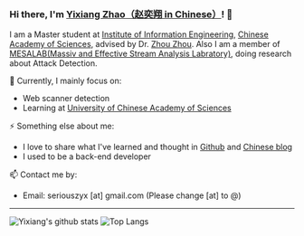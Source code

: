 ### Hi there, I'm [Yixiang Zhao（赵奕翔 in Chinese）](https://seriouszyx.github.io/homepage/)! 👋 

I am a Master student at [Institute of Information Engineering](http://www.iie.ac.cn/), [Chinese Academy of Sciences](https://www.cas.cn/), advised by Dr. [Zhou Zhou](http://people.ucas.edu.cn/~zhouzhou). Also I am a member of [MESALAB(Massiv and Effective Stream Analysis Labratory)](http://mesalab.cn/), doing research about Attack Detection.

🔭 Currently, I mainly focus on:
- Web scanner detection
- Learning at [University of Chinese Academy of Sciences](https://www.ucas.ac.cn/)

⚡ Something else about me:
- I love to share what I've learned and thought in [Github](https://github.com/seriouszyx) and [Chinese blog](https://seriouszyx.com/)
- I used to be a back-end developer

📫 Contact me by:
- Email: seriouszyx [at] gmail.com (Please change [at] to @)

---

![Yixiang's github stats](https://github-readme-stats.vercel.app/api?username=seriouszyx&theme=material-palenight&count_private=true&hide=contribs)
![Top Langs](https://github-readme-stats.vercel.app/api/top-langs/?username=seriouszyx&theme=material-palenight&hide=Jupyter&layout=compact)

<!-- 
参考：
  https://github.com/bighuang624
  https://github.com/yzhao062
-->



